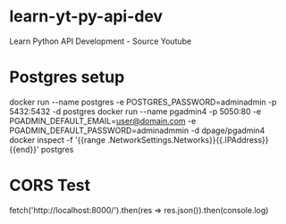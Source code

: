 # learn-yt-py-api-dev
Learn Python API Development - Source Youtube 

# Postgres setup
docker run --name postgres -e POSTGRES_PASSWORD=adminadmin -p 5432:5432 -d postgres
docker run --name pgadmin4 -p 5050:80 -e PGADMIN_DEFAULT_EMAIL=user@domain.com -e PGADMIN_DEFAULT_PASSWORD=adminadmmin -d dpage/pgadmin4
docker inspect -f '{{range .NetworkSettings.Networks}}{{.IPAddress}}{{end}}' postgres

# CORS Test
fetch('http://localhost:8000/').then(res => res.json()).then(console.log)